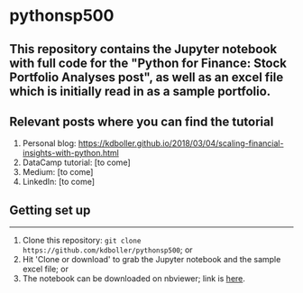 # pythonsp500

This repository contains the Jupyter notebook with full code for the "Python for Finance:  Stock Portfolio Analyses post", as well as an excel file which is initially read in as a sample portfolio.
---

## Relevant posts where you can find the tutorial

1. Personal blog:  https://kdboller.github.io/2018/03/04/scaling-financial-insights-with-python.html
2. DataCamp tutorial: [to come]
3. Medium: [to come]
4. LinkedIn: [to come]

## Getting set up
---

1. Clone this repository:  ``git clone https://github.com/kdboller/pythonsp500``; or 
2. Hit 'Clone or download' to grab the Jupyter notebook and the sample excel file; or
3. The notebook can be downloaded on nbviewer; link is [here](http://nbviewer.jupyter.org/github/kdboller/pythonsp500/blob/a7066d998ff046c3cc8b26ece3b0efdf00959d57/Investment%20Portfolio%20Python%20Notebook_03_2018_blog%20example.ipynb).



